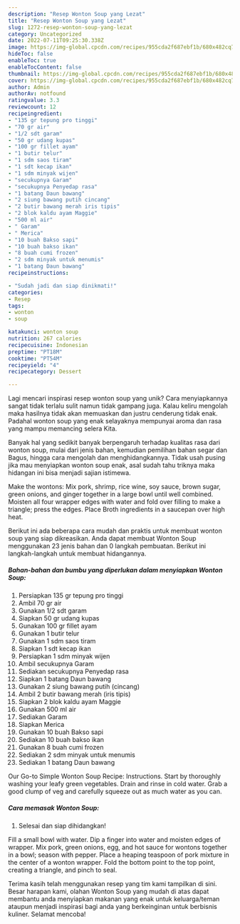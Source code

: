 ```yaml
---
description: "Resep Wonton Soup yang Lezat"
title: "Resep Wonton Soup yang Lezat"
slug: 1272-resep-wonton-soup-yang-lezat
category: Uncategorized
date: 2022-07-11T09:25:30.338Z
image: https://img-global.cpcdn.com/recipes/955cda2f687ebf1b/680x482cq70/wonton-soup-foto-resep-utama.jpg
hideToc: false
enableToc: true
enableTocContent: false
thumbnail: https://img-global.cpcdn.com/recipes/955cda2f687ebf1b/680x482cq70/wonton-soup-foto-resep-utama.jpg
cover: https://img-global.cpcdn.com/recipes/955cda2f687ebf1b/680x482cq70/wonton-soup-foto-resep-utama.jpg
author: Admin
authorAv: notfound
ratingvalue: 3.3
reviewcount: 12
recipeingredient:
- "135 gr tepung pro tinggi"
- "70 gr air"
- "1/2 sdt garam"
- "50 gr udang kupas"
- "100 gr fillet ayam"
- "1 butir telur"
- "1 sdm saos tiram"
- "1 sdt kecap ikan"
- "1 sdm minyak wijen"
- "secukupnya Garam"
- "secukupnya Penyedap rasa"
- "1 batang Daun bawang"
- "2 siung bawang putih cincang"
- "2 butir bawang merah iris tipis"
- "2 blok kaldu ayam Maggie"
- "500 ml air"
- " Garam"
- " Merica"
- "10 buah Bakso sapi"
- "10 buah bakso ikan"
- "8 buah cumi frozen"
- "2 sdm minyak untuk menumis"
- "1 batang Daun bawang"
recipeinstructions:

- "Sudah jadi dan siap dinikmati!"
categories:
- Resep
tags:
- wonton
- soup

katakunci: wonton soup 
nutrition: 267 calories
recipecuisine: Indonesian
preptime: "PT18M"
cooktime: "PT54M"
recipeyield: "4"
recipecategory: Dessert

---
```





Lagi mencari inspirasi resep wonton soup yang unik? Cara menyiapkannya sangat tidak terlalu sulit namun tidak gampang juga. Kalau keliru mengolah maka hasilnya tidak akan memuaskan dan justru cenderung tidak enak. Padahal wonton soup yang enak selayaknya mempunyai aroma dan rasa yang mampu memancing selera Kita.





Banyak hal yang sedikit banyak berpengaruh terhadap kualitas rasa dari wonton soup, mulai dari jenis bahan, kemudian pemilihan bahan segar dan Bagus, hingga cara mengolah dan menghidangkannya. Tidak usah pusing jika mau menyiapkan wonton soup enak,      asal sudah tahu triknya maka hidangan ini bisa menjadi sajian istimewa.














Make the wontons: Mix pork, shrimp, rice wine, soy sauce, brown sugar, green onions, and ginger together in a large bowl until well combined. Moisten all four wrapper edges with water and fold over filling to make a triangle; press the edges. Place Broth ingredients in a saucepan over high heat.






Berikut ini ada beberapa cara mudah dan praktis untuk membuat wonton soup yang siap dikreasikan. Anda dapat membuat Wonton Soup menggunakan 23 jenis bahan dan 0 langkah pembuatan. Berikut ini langkah-langkah untuk membuat hidangannya.

<!--inarticleads1-->

##### Bahan-bahan dan bumbu yang diperlukan dalam menyiapkan Wonton Soup:

1. Persiapkan 135 gr tepung pro tinggi
1. Ambil 70 gr air
1. Gunakan 1/2 sdt garam
1. Siapkan 50 gr udang kupas
1. Gunakan 100 gr fillet ayam
1. Gunakan 1 butir telur
1. Gunakan 1 sdm saos tiram
1. Siapkan 1 sdt kecap ikan
1. Persiapkan 1 sdm minyak wijen
1. Ambil secukupnya Garam
1. Sediakan secukupnya Penyedap rasa
1. Siapkan 1 batang Daun bawang
1. Gunakan 2 siung bawang putih (cincang)
1. Ambil 2 butir bawang merah (iris tipis)
1. Siapkan 2 blok kaldu ayam Maggie
1. Gunakan 500 ml air
1. Sediakan  Garam
1. Siapkan  Merica
1. Gunakan 10 buah Bakso sapi
1. Sediakan 10 buah bakso ikan
1. Gunakan 8 buah cumi frozen
1. Sediakan 2 sdm minyak untuk menumis
1. Sediakan 1 batang Daun bawang


Our Go-to Simple Wonton Soup Recipe: Instructions. Start by thoroughly washing your leafy green vegetables. Drain and rinse in cold water. Grab a good clump of veg and carefully squeeze out as much water as you can. 

<!--inarticleads2-->

##### Cara memasak Wonton Soup:


1. Selesai dan siap dihidangkan!

Fill a small bowl with water. Dip a finger into water and moisten edges of wrapper. Mix pork, green onions, egg, and hot sauce for wontons together in a bowl; season with pepper. Place a heaping teaspoon of pork mixture in the center of a wonton wrapper. Fold the bottom point to the top point, creating a triangle, and pinch to seal. 

Terima kasih telah menggunakan resep yang tim kami tampilkan di sini. Besar harapan kami, olahan Wonton Soup yang mudah di atas dapat membantu anda menyiapkan makanan yang enak untuk keluarga/teman ataupun menjadi inspirasi bagi anda yang berkeinginan untuk berbisnis kuliner. Selamat mencoba!
